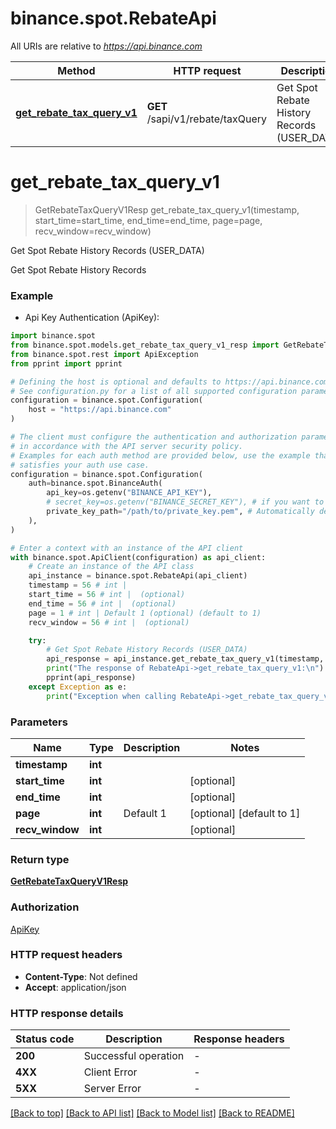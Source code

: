 # binance.spot.RebateApi

All URIs are relative to *https://api.binance.com*

Method | HTTP request | Description
------------- | ------------- | -------------
[**get_rebate_tax_query_v1**](RebateApi.md#get_rebate_tax_query_v1) | **GET** /sapi/v1/rebate/taxQuery | Get Spot Rebate History Records (USER_DATA)


# **get_rebate_tax_query_v1**
> GetRebateTaxQueryV1Resp get_rebate_tax_query_v1(timestamp, start_time=start_time, end_time=end_time, page=page, recv_window=recv_window)

Get Spot Rebate History Records (USER_DATA)

Get Spot Rebate History Records

### Example

* Api Key Authentication (ApiKey):

```python
import binance.spot
from binance.spot.models.get_rebate_tax_query_v1_resp import GetRebateTaxQueryV1Resp
from binance.spot.rest import ApiException
from pprint import pprint

# Defining the host is optional and defaults to https://api.binance.com
# See configuration.py for a list of all supported configuration parameters.
configuration = binance.spot.Configuration(
    host = "https://api.binance.com"
)

# The client must configure the authentication and authorization parameters
# in accordance with the API server security policy.
# Examples for each auth method are provided below, use the example that
# satisfies your auth use case.
configuration = binance.spot.Configuration(
    auth=binance.spot.BinanceAuth(
        api_key=os.getenv("BINANCE_API_KEY"),
        # secret_key=os.getenv("BINANCE_SECRET_KEY"), # if you want to use HMAC auth
        private_key_path="/path/to/private_key.pem", # Automatically detects RSA/Ed25519 private keys
    ),
)

# Enter a context with an instance of the API client
with binance.spot.ApiClient(configuration) as api_client:
    # Create an instance of the API class
    api_instance = binance.spot.RebateApi(api_client)
    timestamp = 56 # int | 
    start_time = 56 # int |  (optional)
    end_time = 56 # int |  (optional)
    page = 1 # int | Default 1 (optional) (default to 1)
    recv_window = 56 # int |  (optional)

    try:
        # Get Spot Rebate History Records (USER_DATA)
        api_response = api_instance.get_rebate_tax_query_v1(timestamp, start_time=start_time, end_time=end_time, page=page, recv_window=recv_window)
        print("The response of RebateApi->get_rebate_tax_query_v1:\n")
        pprint(api_response)
    except Exception as e:
        print("Exception when calling RebateApi->get_rebate_tax_query_v1: %s\n" % e)
```



### Parameters


Name | Type | Description  | Notes
------------- | ------------- | ------------- | -------------
 **timestamp** | **int**|  | 
 **start_time** | **int**|  | [optional] 
 **end_time** | **int**|  | [optional] 
 **page** | **int**| Default 1 | [optional] [default to 1]
 **recv_window** | **int**|  | [optional] 

### Return type

[**GetRebateTaxQueryV1Resp**](GetRebateTaxQueryV1Resp.md)

### Authorization

[ApiKey](../README.md#ApiKey)

### HTTP request headers

 - **Content-Type**: Not defined
 - **Accept**: application/json

### HTTP response details

| Status code | Description | Response headers |
|-------------|-------------|------------------|
**200** | Successful operation |  -  |
**4XX** | Client Error |  -  |
**5XX** | Server Error |  -  |

[[Back to top]](#) [[Back to API list]](../README.md#documentation-for-api-endpoints) [[Back to Model list]](../README.md#documentation-for-models) [[Back to README]](../README.md)

